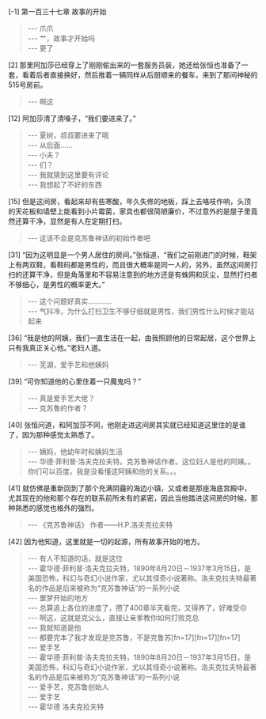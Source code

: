
[-1] 第一百三十七章 故事的开始
>--- 爪爪<br>
>--- 艹，故事才开始吗<br>
>--- 更了<br>

[2] 那里阿加莎已经穿上了刚刚偷出来的一套服务员装，她还给张恒也准备了一套，看着后者直接换好，然后推着一辆同样从后厨顺来的餐车，来到了那间神秘的515号房前。
>--- 啊这<br>

[12] 阿加莎清了清嗓子，“我们要进来了。”
>--- 夏树，叔叔要进来了哦<br>
>--- 从后面……<br>
>--- 小夫？<br>
>--- 们？<br>
>--- 我就猜到这里要有评论<br>
>--- 我想起了不好的东西<br>

[15] 但是这间房，看起来却有些寒酸，年久失修的地板，踩上去咯吱作响，头顶的天花板和墙壁上能看到小片霉菌，家具也都很简陋廉价，不过意外的是屋子里竟然还算干净，显然是有人在定期打扫。
>--- 这该不会是克苏鲁神话的初始作者吧<br>

[31] “因为这明显是一个男人居住的房间。”张恒道，“我们之前刚进门的时候，鞋架上有两双鞋，看鞋码都是男性的，而且很大概率是同一人的，另外，虽然这间房打扫的还算干净，但是角落里和不容易注意到的地方还是有蛛网和灰尘，显然打扫者不够细心，是男性的概率更大。”
>--- 这个问题好真实…………<br>
>--- 气抖冷，为什么打扫卫生不够仔细就是男性，我们男性什么时候才能站起来<br>

[36] “我是他的阿姨，我们一直生活在一起，由我照顾他的日常起居，这个世界上只有我真正关心他。”老妇人道。
>--- 芜湖，爱手艺和他姨妈<br>

[39] “可你知道他的心里住着一只魔鬼吗？”
>--- 真是爱手艺大佬？<br>
>--- 克苏鲁的作者？<br>

[40] 张恒问道，和阿加莎不同，他刚走进这间房其实就已经知道这里住的是谁了，因为那种感觉太熟悉了。
>--- 姨妈，他幼年时和姨妈生活<br>
>--- 华德·菲利普·洛夫克拉夫特。克苏鲁神话作者。这位妇人是他的阿姨。。你们可以百度。我是没看懂这阿姨和他的关系。。。<br>

[41] 就仿佛是重新回到了那个充满阴霾的海边小镇，又或者是那座海底宫殿中，尤其现在的他和那个存在的联系前所未有的紧密，因此当他踏进这间房的时候，那种熟悉的感觉也格外的强烈。
>--- 《克苏鲁神话》
作者——H.P.洛夫克拉夫特<br>

[42] 因为他知道，这里就是一切的起源，所有故事开始的地方。
>--- 有人不知道的话，就是这位<br>
>--- 霍华德·菲利普·洛夫克拉夫特，1890年8月20日－1937年3月15日，是美国恐怖，科幻与奇幻小说作家，尤以其怪奇小说著称。洛夫克拉夫特最著名的作品是后来被称为“克苏鲁神话”的一系列小说<br>
>--- 噩梦开始的地方<br>
>--- 总算追上各位的进度了，攒了400章半天看完，又得养了，好难受😣<br>
>--- 啊这，这就是克父么，直接让亲爹教你如何打败克总<br>
>--- 我就知道是他<br>
>--- 都要完本了我才发现是克苏鲁，不是克鲁苏[fn=17][fn=17][fn=17]<br>
>--- 爱手艺<br>
>--- 霍华德·菲利普·洛夫克拉夫特，1890年8月20日－1937年3月15日，是美国恐怖，科幻与奇幻小说作家，尤以其怪奇小说著称。洛夫克拉夫特最著名的作品是后来被称为“克苏鲁神话”的一系列小说<br>
>--- 爱手艺，克苏鲁创始人<br>
>--- 爱手艺<br>
>--- 霍华德 洛夫克拉夫特<br>
